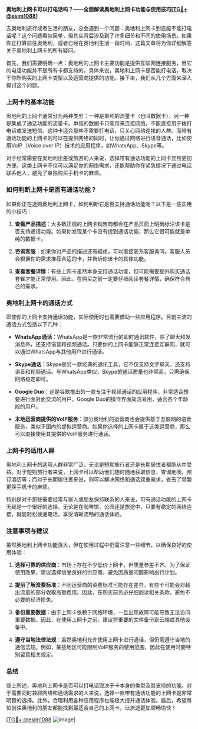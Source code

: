 **奥地利上网卡可以打电话吗？——全面解读奥地利上网卡功能与使用技巧[[TG💪+ @esim1088](https://t.me/s/esim1088)]**

去奥地利旅行或者生活的朋友，总会遇到一个问题：奥地利上网卡到底能不能打电话呢？这个问题看似简单，但其实背后涉及到了许多细节和不同的使用场景。如果你正打算前往奥地利，或者已经在奥地利生活一段时间，这篇文章将为你详细解答关于奥地利上网卡的所有疑问。

首先，我们需要明确一点：奥地利的上网卡主要功能是提供互联网连接服务，但它的电话功能并不是所有卡都支持的。具体来说，奥地利上网卡是否能打电话，取决于你所购买的上网卡类型以及运营商提供的功能。接下来，我们从几个方面来深入探讨这个问题。

### 上网卡的基本功能

奥地利的上网卡通常分为两种类型：一种是单纯的流量卡（也叫数据卡），另一种是集成了通话功能的流量卡。单纯的数据卡只能用来连接网络，不能直接用于拨打电话或发送短信。这种卡适合那些不需要打电话，只关心网络连接的人群。而带有通话功能的上网卡则可以在提供网络的同时，让你通过网络进行语音通话，比如使用VoIP（Voice over IP）技术的应用程序，如WhatsApp、Skype等。

对于经常需要在奥地利出差或旅游的人来说，选择带有通话功能的上网卡显然更加方便。这类上网卡不仅可以满足你的网络需求，还能帮助你在紧急情况下通过电话联系他人，避免了单独购买手机卡的麻烦。

### 如何判断上网卡是否有通话功能？

如果你正在选购奥地利上网卡，如何判断它是否支持通话功能呢？以下是一些实用的小技巧：

1. **查看产品描述**：大多数正规的上网卡销售商都会在产品页面上明确标注该卡是否支持通话功能。如果你发现某个卡没有提到通话功能，那么它很可能就是单纯的数据卡。

2. **咨询客服**：如果你对产品的描述还有疑虑，可以直接联系客服询问。客服人员会根据你的需求推荐合适的卡，并告诉你该卡的具体功能。

3. **查看套餐详情**：有些上网卡虽然本身支持通话功能，但可能需要额外购买通话套餐才能正常使用。因此，在购买之前一定要仔细阅读套餐详情，确保符合自己的需求。

### 奥地利上网卡的通话方式

即使你的上网卡支持通话功能，实际使用时也需要借助一些应用程序。目前主流的通话方式包括以下几种：

- **WhatsApp通话**：WhatsApp是一款非常流行的即时通讯软件，除了聊天和发消息外，还支持语音和视频通话。只要你的上网卡能够正常连接互联网，就可以通过WhatsApp与其他用户进行通话。

- **Skype通话**：Skype是另一款经典的通讯工具，它不仅支持文字聊天，还支持语音和视频通话。与WhatsApp类似，Skype的通话质量也非常高，只需确保网络稳定即可。

- **Google Duo**：这是谷歌推出的一款专注于视频通话的应用程序，非常适合想要进行面对面交流的用户。Google Duo的操作界面简洁易用，适合各个年龄段的用户。

- **本地运营商提供的VoIP服务**：部分奥地利的运营商也会提供基于互联网的语音服务，类似于国内的虚拟运营商。如果你选择的上网卡属于这类运营商，那么可以直接使用其提供的VoIP服务进行通话。

### 上网卡的适用人群

奥地利上网卡的适用人群非常广泛，无论是短期旅行者还是长期居住者都能从中受益。对于短期旅行者来说，上网卡可以帮助他们随时随地获取信息，查询地图，预订酒店等；而对于长期居住者来说，则可以解决网络和通话双重需求，省去了频繁更换手机卡的麻烦。

特别是对于那些需要经常与家人或朋友保持联系的人来说，带有通话功能的上网卡无疑是一个很好的选择。无论是在咖啡馆、公园还是旅途中，只要有稳定的网络连接，就能轻松拨通电话，享受清晰流畅的通话体验。

### 注意事项与建议

虽然奥地利上网卡功能强大，但在使用过程中仍需注意一些细节，以确保良好的使用体验：

1. **选择可靠的供应商**：市场上存在不少低价上网卡，但质量参差不齐。为了保证使用效果，建议选择信誉良好的供应商，避免因质量问题影响出行计划。

2. **提前了解资费标准**：不同运营商的资费标准可能存在差异，有些卡可能会对超出流量的部分收取高额费用。因此，在购买前务必仔细阅读相关条款，避免不必要的经济损失。

3. **备份重要数据**：由于上网卡依赖于网络环境，一旦出现故障可能导致无法访问重要数据。因此，在使用上网卡之前，建议将重要的文件备份到云端或其他设备中。

4. **遵守当地法律法规**：虽然奥地利允许使用上网卡进行通话，但仍需遵守当地的通信法规。例如，某些地区可能限制VoIP服务的使用范围，因此在使用时要特别留意相关规定。

### 总结

综上所述，奥地利上网卡是否可以打电话取决于卡本身的类型及其支持的功能。对于需要同时兼顾网络和通话需求的人来说，选择一款带有通话功能的上网卡是非常明智的选择。此外，合理利用各种应用程序也能极大提升通话体验。最后，希望每位前往奥地利的朋友都能找到最适合自己的上网卡，让旅途更加顺畅愉快！

[[TG💪+ @esim1088](https://t.me/s/esim1088) ![Image](https://i.postimg.cc/4NQfJmqS/Snipaste-2025-05-13-00-14-12.png)]